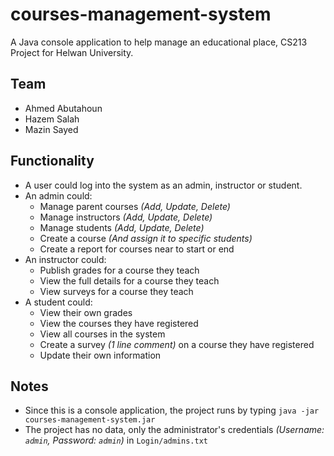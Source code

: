 # courses-management-system
A Java console application to help manage an educational place, CS213 Project for Helwan University.

## Team
- Ahmed Abutahoun
- Hazem Salah
- Mazin Sayed

## Functionality
- A user could log into the system as an admin, instructor or student.
- An admin could:
  - Manage parent courses *(Add, Update, Delete)*
  - Manage instructors *(Add, Update, Delete)*
  - Manage students *(Add, Update, Delete)*
  - Create a course *(And assign it to specific students)*
  - Create a report for courses near to start or end
- An instructor could:
  - Publish grades for a course they teach
  - View the full details for a course they teach
  - View surveys for a course they teach
- A student could:
  - View their own grades
  - View the courses they have registered
  - View all courses in the system
  - Create a survey *(1 line comment)* on a course they have registered
  - Update their own information

## Notes
- Since this is a console application, the project runs by typing `java -jar courses-management-system.jar`
- The project has no data, only the administrator's credentials *(Username: `admin`, Password: `admin`)* in `Login/admins.txt`